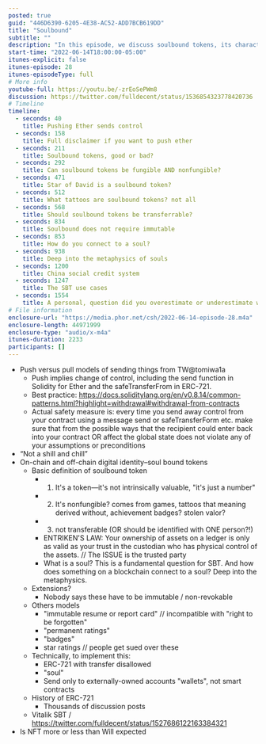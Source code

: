 ```yaml
---
posted: true
guid: "446D6390-6205-4E38-AC52-ADD7BCB619DD"
title: "Soulbound"
subtitle: ""
description: "In this episode, we discuss soulbound tokens, its characteristics, and how it connects to a soul. We also talk about China's social credit system and the use cases of soulbound tokens."
start-time: "2022-06-14T18:00:00-05:00"
itunes-explicit: false
itunes-episode: 28
itunes-episodeType: full
# More info
youtube-full: https://youtu.be/-zrEoSePWm8
discussion: https://twitter.com/fulldecent/status/1536854323778420736
# Timeline
timeline:
  - seconds: 40
    title: Pushing Ether sends control
  - seconds: 158
    title: Full disclaimer if you want to push ether
  - seconds: 211
    title: Soulbound tokens, good or bad?
  - seconds: 292
    title: Can soulbound tokens be fungible AND nonfungible?
  - seconds: 471
    title: Star of David is a soulbound token?
  - seconds: 512
    title: What tattoos are soulbound tokens? not all
  - seconds: 568
    title: Should soulbound tokens be transferrable?
  - seconds: 834
    title: Soulbound does not require immutable
  - seconds: 853
    title: How do you connect to a soul?
  - seconds: 938
    title: Deep into the metaphysics of souls
  - seconds: 1200
    title: China social credit system
  - seconds: 1247
    title: The SBT use cases
  - seconds: 1554
    title: A personal, question did you overestimate or underestimate what was coming?
# File information
enclosure-url: "https://media.phor.net/csh/2022-06-14-episode-28.m4a"
enclosure-length: 44971999
enclosure-type: "audio/x-m4a"
itunes-duration: 2233
participants: []
---
```

<!--end of quick notes-->

- Push versus pull models of sending things from TW@tomiwa1a
  - Push implies change of control, including the send function in Solidity for Ether and the safeTransferFrom in ERC-721.
  - Best practice: https://docs.soliditylang.org/en/v0.8.14/common-patterns.html?highlight=withdrawal#withdrawal-from-contracts
  - Actual safety measure is: every time you send away control from your contract using a message send or safeTransferForm etc. make sure that from the possible ways that the recipient could enter back into your contract OR affect the global state does not violate any of your assumptions or preconditions	
- “Not a shill and chill”
- On-chain and off-chain digital identity–soul bound tokens
  - Basic definition of soulbound token
    - 1. It's a token—it's not intrinsically valuable, "it's just a number"
    - 2. It's nonfungible? comes from games, tattoos that meaning derived without, achievement badges? stolen valor?
    - 3. not transferable (OR should be identified with ONE person?!)
    - ENTRIKEN'S LAW: Your ownership of assets on a ledger is only as valid as your trust in the custodian who has physical control of the assets. // The ISSUE is the trusted party
    - What is a soul? This is a fundamental question for SBT. And how does something on a blockchain connect to a soul? Deep into the metaphysics.
  - Extensions?
    - Nobody says these have to be immutable / non-revokable
  - Others models
    - "immutable resume or report card" // incompatible with "right to be forgotten"
    - "permanent ratings"
    - "badges"
    - star ratings // people get sued over these
  - Technically, to implement this:
    - ERC-721 with transfer disallowed
    - "soul"
    - Send only to externally-owned accounts "wallets", not smart contracts
  - History of ERC-721
    - Thousands of discussion posts
  - Vitalik SBT / https://twitter.com/fulldecent/status/1527686122163384321
- Is NFT more or less than Will expected